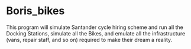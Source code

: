# Boris_bikes

This program will simulate Santander cycle hiring scheme and run all the Docking Stations, simulate all the Bikes, and emulate all the infrastructure (vans, repair staff, and so on) required to make their dream a reality. 
